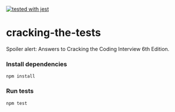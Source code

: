 [![tested with jest](https://img.shields.io/badge/tested_with-jest-99424f.svg)](https://github.com/facebook/jest)

# cracking-the-tests
Spoiler alert: Answers to Cracking the Coding Interview 6th Edition.

### Install dependencies
```
npm install
```

### Run tests
```
npm test
```
